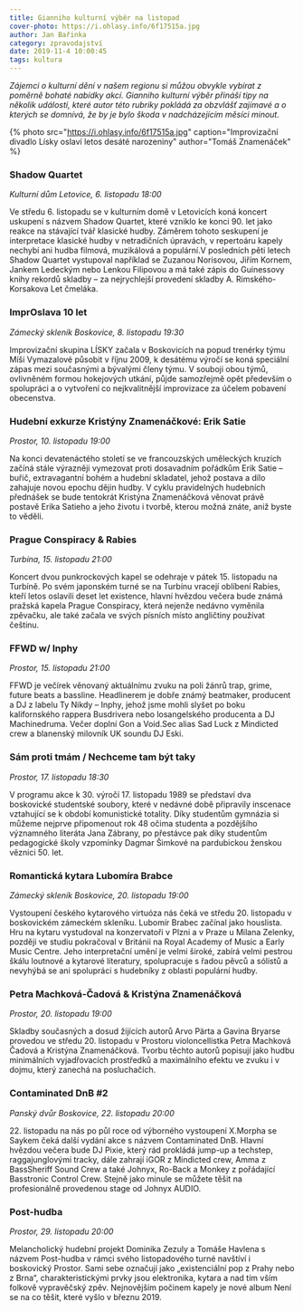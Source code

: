 ```yaml
---
title: Gianniho kulturní výběr na listopad
cover-photo: https://i.ohlasy.info/6f17515a.jpg
author: Jan Bařinka
category: zpravodajství
date: 2019-11-4 10:00:45
tags: kultura
---
```


*Zájemci o kulturní dění v našem regionu si můžou obvykle vybírat z poměrně bohaté nabídky akcí. Gianniho kulturní výběr přináší tipy na několik událostí, které autor této rubriky pokládá za obzvlášť zajímavé a o kterých se domnívá, že by je bylo škoda v nadcházejícím měsíci minout.*

{% photo src="https://i.ohlasy.info/6f17515a.jpg" caption="Improvizační divadlo Lísky oslaví letos desáté narozeniny" author="Tomáš Znamenáček" %}

### Shadow Quartet

*Kulturní dům Letovice, 6. listopadu 18:00*

Ve středu 6. listopadu se v kulturním domě v Letovicích koná koncert uskupení s názvem Shadow Quartet, které vzniklo ke konci 90. let jako reakce na stávající tvář klasické hudby. Záměrem tohoto seskupení je interpretace klasické hudby v netradičních úpravách, v repertoáru kapely nechybí ani hudba filmová, muzikálová a populární.V posledních pěti letech Shadow Quartet vystupoval například se Zuzanou Norisovou, Jiřím Kornem, Jankem Ledeckým nebo Lenkou Filipovou a má také zápis do Guinessovy knihy rekordů skladby – za nejrychlejší provedení skladby A. Rimského-Korsakova Let čmeláka.

### ImprOslava 10 let

*Zámecký skleník Boskovice, 8. listopadu 19:30*

Improvizační skupina LÍSKY začala v Boskovicích na popud trenérky týmu Míši Vymazalové působit v říjnu 2009, k desátému výročí se koná speciální zápas mezi současnými a bývalými členy týmu. V souboji obou týmů, ovlivněném formou hokejových utkání, půjde samozřejmě opět především o spolupráci a o vytvoření co nejkvalitnější improvizace za účelem pobavení obecenstva.

### Hudební exkurze Kristýny Znamenáčkové: Erik Satie

*Prostor, 10. listopadu 19:00*

Na konci devatenáctého století se ve francouzských uměleckých kruzích začíná stále výrazněji vymezovat proti dosavadním pořádkům Erik Satie – buřič, extravagantní bohém a hudební skladatel, jehož postava a dílo zahajuje novou epochu dějin hudby. V cyklu pravidelných hudebních přednášek se bude tentokrát Kristýna Znamenáčková věnovat právě postavě Erika Satieho a jeho životu i tvorbě, kterou možná znáte, aniž byste to věděli.

### Prague Conspiracy & Rabies

*Turbína, 15. listopadu 21:00*

Koncert dvou punkrockových kapel se odehraje v pátek 15. listopadu na Turbíně. Po svém japonském turné se na Turbínu vracejí oblíbení Rabies, kteří letos oslavili deset let existence, hlavní hvězdou večera bude známá pražská kapela Prague Conspiracy, která nejenže nedávno vyměnila zpěvačku, ale také začala ve svých písních místo angličtiny používat češtinu.

### FFWD w/ Inphy

*Prostor, 15. listopadu 21:00*

FFWD je večírek věnovaný aktuálnímu zvuku na poli žánrů trap, grime, future beats a bassline. Headlinerem je dobře známý beatmaker, producent a DJ z labelu Ty Nikdy – Inphy, jehož jsme mohli slyšet po boku kalifornského rappera Busdrivera nebo losangelského producenta a DJ Machinedruma. Večer doplní Gon a Void.Sec alias Sad Luck z Mindicted crew a blanenský milovník UK soundu DJ Eski.

### Sám proti tmám / Nechceme tam být taky

*Prostor, 17. listopadu 18:30*

V programu akce k 30. výročí 17. listopadu 1989 se představí dva boskovické studentské soubory, které v nedávné době připravily inscenace vztahující se k období komunistické totality. Díky studentům gymnázia si můžeme nejprve připomenout rok 48 očima studenta a pozdějšího významného literáta Jana Zábrany, po přestávce pak díky studentům pedagogické školy vzpomínky Dagmar Šimkové na pardubickou ženskou věznici 50. let. 

### Romantická kytara Lubomíra Brabce

*Zámecký skleník Boskovice, 20. listopadu 19:00*

Vystoupení českého kytarového virtuóza nás čeká ve středu 20. listopadu v boskovickém zámeckém skleníku. Lubomír Brabec začínal jako houslista. Hru na kytaru vystudoval na konzervatoři v Plzni a v Praze u Milana Zelenky, později ve studiu pokračoval v Británii na Royal Academy of Music a Early Music Centre. Jeho interpretační umění je velmi široké, zabírá velmi pestrou škálu loutnové a kytarové literatury, spolupracuje s řadou pěvců a sólistů a nevyhýbá se ani spolupráci s hudebníky z oblasti populární hudby. 

### Petra Machková-Čadová & Kristýna Znamenáčková

*Prostor, 20. listopadu 19:00*

Skladby současných a dosud žijících autorů Arvo Pärta a Gavina Bryarse provedou ve středu 20. listopadu v Prostoru violoncellistka Petra Machková Čadová a Kristýna Znamenáčková. Tvorbu těchto autorů popisují jako hudbu minimálních vyjadřovacích prostředků a maximálního efektu ve zvuku i v dojmu, který zanechá na posluchačích.

### Contaminated DnB #2

*Panský dvůr Boskovice, 22. listopadu 20:00*

22\. listopadu na nás po půl roce od výborného vystoupení X.Morpha se Saykem čeká další vydání akce s názvem Contaminated DnB. Hlavní hvězdou večera bude DJ Pixie, který rád prokládá jump-up a techstep, raggajunglovými tracky, dále zahrají iGOR z Mindicted crew, Amma z BassSheriff Sound Crew a také Johnyx, Ro-Back a Monkey z pořádající Basstronic Control Crew. Stejně jako minule se můžete těšit na profesionálně provedenou stage od Johnyx AUDIO.

### Post-hudba

*Prostor, 29. listopadu 20:00*

Melancholický hudební projekt Dominika Zezuly a Tomáše Havlena s názvem Post-hudba v rámci svého listopadového turné navštíví i boskovický Prostor. Sami sebe označují jako „existenciální pop z Prahy nebo z Brna“, charakteristickými prvky jsou elektronika, kytara a nad tím vším folkově vypravěčský zpěv. Nejnovějším počinem kapely je nové album Není se na co těšit, které vyšlo v březnu 2019.